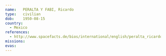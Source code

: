 ```yaml
---
name:	PERALTA Y FABI, Ricardo
type:	civilian
dob:	1950-08-15
country:
  - Mexico
references:
  - http://www.spacefacts.de/bios/international/english/peralta_ricardo.htm
missions:
evas:
---
```

